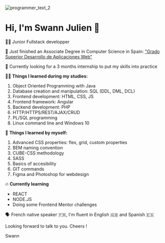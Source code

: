 
![programmer_text_2](https://user-images.githubusercontent.com/79744175/175014145-970bfea3-2234-4045-8ef5-ec94c651f48b.jpg)

# Hi, I'm Swann Julien 👋

👨‍💻 Junior Fullstack developper

🚀 Just finished an Associate Degree in Computer Science in Spain: ["Grado Superior Desarrollo de Aplicaciones Web"](https://www.fp-informatica.com/daw-desarrollo-de-aplicaciones-web/)

📣 Currently looking for a 3 months internship to put my skills into practice


👨‍🎓 **Things I learned during my studies:** 
1. Object Oriented Programming with Java
2. Database creation and manipulation: SQL (DDL, DML, DCL)
3. Frontend development: HTML, CSS, JS
4. Frontend framework: Angular
5. Backend development: PHP
6. HTTP/HTTPS/REST/AJAX/CRUD
7. PL/SQL programming
9. Linux command line and Windows 10 


🌱 **Things I learned by myself:**
1. Advanced CSS properties: flex, grid, custom properties
2. BEM naming convention
3. CUBE-CSS methodology
4. SASS
4. Basics of accesibility
6. GIT commands
6. Figma and Photoshop for webdesign

🔥 **Currently learning** 
- REACT
- NODE.JS 
- Doing some Frontend Mentor challenges

🗣️ French native speaker 🇫🇷, I'm fluent in English 🇬🇧 and Spanish 🇪🇸 

Looking forward to talk to you.
Cheers !

Swann

